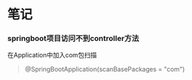 # 笔记

### springboot项目访问不到controller方法
在Application中加入com包扫描
>@SpringBootApplication(scanBasePackages = "com")
